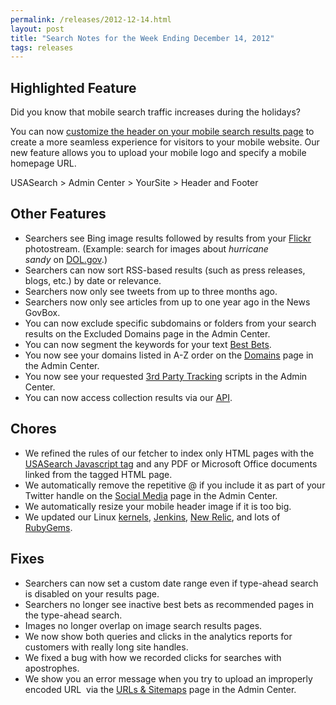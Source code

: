 ```yaml
---
permalink: /releases/2012-12-14.html
layout: post
title: "Search Notes for the Week Ending December 14, 2012"
tags: releases
---
```

<h2>Highlighted Feature</h2>
<p>Did you know that mobile search traffic increases during the holidays? </p>
<p>You can now <a href="/manual/header-footer.html#mobile">customize the header on your mobile search results page</a> to create a more seamless experience for visitors to your mobile website. Our new feature allows you to upload your mobile logo and specify a mobile homepage URL.</p>
<p>USASearch &gt; Admin Center &gt; YourSite &gt; Header and Footer</p>
<h2>Other Features</h2>
<ul><li>Searchers see Bing image results followed by results from your <a href="/manual/social-media.html">Flickr</a> photostream. (Example: search for images about <em>hurricane sandy</em> on <a href="http://search.usa.gov/search/images?affiliate=u.s.departmentoflabor&amp;m=false&amp;query=hurricane+sandy">DOL.gov</a>.)</li>
<li>Searchers can now sort RSS-based results (such as press releases, blogs, etc.) by date or relevance.</li>
<li>Searchers now only see tweets from up to three months ago.</li>
<li>Searchers now only see articles from up to one year ago in the News GovBox.</li>
<li>You can now exclude specific subdomains or folders from your search results on the Excluded Domains page in the Admin Center.</li>
<li>You can now segment the keywords for your text <a href="/manual/best-bets.html">Best Bets</a>.</li>
<li>You now see your domains listed in A-Z order on the <a href="/manual/domains.html">Domains</a> page in the Admin Center.</li>
<li>You now see your requested <a href="/manual/third-party.html">3rd Party Tracking</a> scripts in the Admin Center.</li>
<li>You can now access collection results via our <a href="/manual/api.html">API</a>.</li>
</ul><h2>Chores</h2>
<ul><li>We refined the rules of our fetcher to index only HTML pages with the <a href="/manual/get-code.html">USASearch Javascript tag</a> and any PDF or Microsoft Office documents linked from the tagged HTML page.</li>
<li>We automatically remove the repetitive @ if you include it as part of your Twitter handle on the <a href="/manual/social-media.html">Social Media</a> page in the Admin Center.</li>
<li>We automatically resize your mobile header image if it is too big.</li>
<li>We updated our Linux <a href="http://www.kernel.org/">kernels</a>, <a href="http://jenkins-ci.org/">Jenkins</a>, <a href="http://newrelic.com/">New Relic</a>, and lots of <a href="http://rubygems.org/">RubyGems</a>.</li>
</ul><h2>Fixes</h2>
<ul><li>Searchers can now set a custom date range even if type-ahead search is disabled on your results page.</li>
<li>Searchers no longer see inactive best bets as recommended pages in the type-ahead search.</li>
<li>Images no longer overlap on image search results pages.</li>
<li>We now show both queries and clicks in the analytics reports for customers with really long site handles.</li>
<li>We fixed a bug with how we recorded clicks for searches with apostrophes.</li>
<li>We show you an error message when you try to upload an improperly encoded URL  via the <a href="/manual/urls.html">URLs &amp; Sitemaps</a> page in the Admin Center.</li>
</ul>
